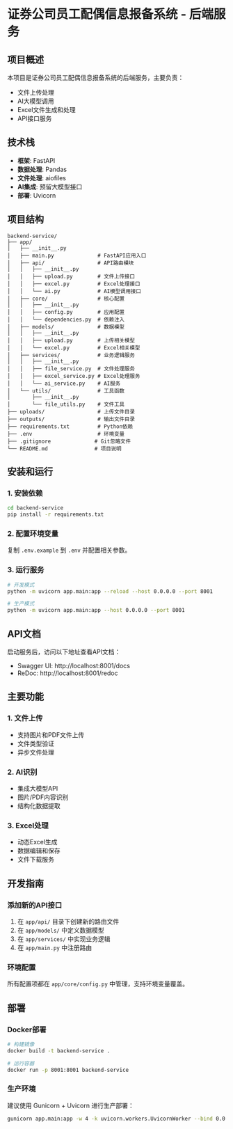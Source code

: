 # 证券公司员工配偶信息报备系统 - 后端服务

## 项目概述

本项目是证券公司员工配偶信息报备系统的后端服务，主要负责：
- 文件上传处理
- AI大模型调用
- Excel文件生成和处理
- API接口服务

## 技术栈

- **框架**: FastAPI
- **数据处理**: Pandas
- **文件处理**: aiofiles
- **AI集成**: 预留大模型接口
- **部署**: Uvicorn

## 项目结构

```
backend-service/
├── app/
│   ├── __init__.py
│   ├── main.py              # FastAPI应用入口
│   ├── api/                 # API路由模块
│   │   ├── __init__.py
│   │   ├── upload.py        # 文件上传接口
│   │   ├── excel.py         # Excel处理接口
│   │   └── ai.py            # AI模型调用接口
│   ├── core/                # 核心配置
│   │   ├── __init__.py
│   │   ├── config.py        # 应用配置
│   │   └── dependencies.py  # 依赖注入
│   ├── models/              # 数据模型
│   │   ├── __init__.py
│   │   ├── upload.py        # 上传相关模型
│   │   └── excel.py         # Excel相关模型
│   ├── services/            # 业务逻辑服务
│   │   ├── __init__.py
│   │   ├── file_service.py  # 文件处理服务
│   │   ├── excel_service.py # Excel处理服务
│   │   └── ai_service.py    # AI服务
│   └── utils/               # 工具函数
│       ├── __init__.py
│       └── file_utils.py    # 文件工具
├── uploads/                 # 上传文件目录
├── outputs/                 # 输出文件目录
├── requirements.txt         # Python依赖
├── .env                     # 环境变量
├── .gitignore              # Git忽略文件
└── README.md               # 项目说明
```

## 安装和运行

### 1. 安装依赖

```bash
cd backend-service
pip install -r requirements.txt
```

### 2. 配置环境变量

复制 `.env.example` 到 `.env` 并配置相关参数。

### 3. 运行服务

```bash
# 开发模式
python -m uvicorn app.main:app --reload --host 0.0.0.0 --port 8001

# 生产模式
python -m uvicorn app.main:app --host 0.0.0.0 --port 8001
```

## API文档

启动服务后，访问以下地址查看API文档：
- Swagger UI: http://localhost:8001/docs
- ReDoc: http://localhost:8001/redoc

## 主要功能

### 1. 文件上传
- 支持图片和PDF文件上传
- 文件类型验证
- 异步文件处理

### 2. AI识别
- 集成大模型API
- 图片/PDF内容识别
- 结构化数据提取

### 3. Excel处理
- 动态Excel生成
- 数据编辑和保存
- 文件下载服务

## 开发指南

### 添加新的API接口

1. 在 `app/api/` 目录下创建新的路由文件
2. 在 `app/models/` 中定义数据模型
3. 在 `app/services/` 中实现业务逻辑
4. 在 `app/main.py` 中注册路由

### 环境配置

所有配置项都在 `app/core/config.py` 中管理，支持环境变量覆盖。

## 部署

### Docker部署

```bash
# 构建镜像
docker build -t backend-service .

# 运行容器
docker run -p 8001:8001 backend-service
```

### 生产环境

建议使用 Gunicorn + Uvicorn 进行生产部署：

```bash
gunicorn app.main:app -w 4 -k uvicorn.workers.UvicornWorker --bind 0.0.0.0:8001
```